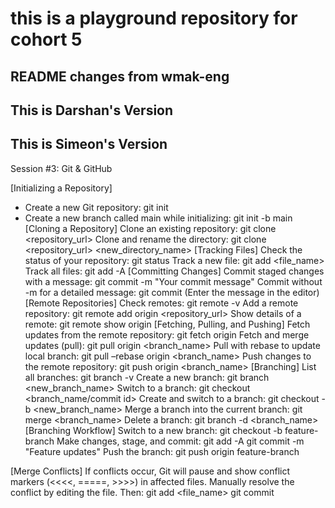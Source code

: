 # this is a playground repository for cohort 5


## README changes from wmak-eng

## This is Darshan's Version

## This is Simeon's Version

Session #3: Git & GitHub

[Initializing a Repository]
- Create a new Git repository: git init
- Create a new branch called main while initializing: git init -b main
[Cloning a Repository]
Clone an existing repository: git clone <repository_url>
Clone and rename the directory: git clone <repository_url> <new_directory_name>
[Tracking Files]
Check the status of your repository: git status
Track a new file: git add <file_name>
Track all files: git add -A
[Committing Changes]
Commit staged changes with a message: git commit -m "Your commit message"
Commit without -m for a detailed message: git commit (Enter the message in the editor)
[Remote Repositories]
Check remotes: git remote -v
Add a remote repository: git remote add origin <repository_url>
Show details of a remote: git remote show origin
[Fetching, Pulling, and Pushing]
Fetch updates from the remote repository: git fetch origin
Fetch and merge updates (pull): git pull origin <branch_name>
Pull with rebase to update local branch: git pull –rebase origin <branch_name>
Push changes to the remote repository: git push origin <branch_name>
[Branching]
List all branches: git branch -v
Create a new branch: git branch <new_branch_name>
Switch to a branch: git checkout <branch_name/commit id>
Create and switch to a branch: git checkout -b <new_branch_name>
Merge a branch into the current branch: git merge <branch_name>
Delete a branch: git branch -d <branch_name>
[Branching Workflow]
Switch to a new branch: git checkout -b feature-branch
Make changes, stage, and commit:
git add -A
git commit -m "Feature updates"
Push the branch: git push origin feature-branch

[Merge Conflicts]
If conflicts occur, Git will pause and show conflict markers (<<<<, =====, >>>>) in affected files. Manually resolve the conflict by editing the file. 
Then: git add <file_name>
git commit
